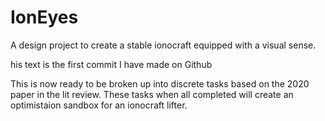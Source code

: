 # IonEyes
A design project to create a stable ionocraft equipped with a visual sense.

his text is the first commit I have made on Github


This is now ready to be broken up into discrete tasks based on the 2020 paper in the lit review. These tasks when all completed will create an optimistaion sandbox for an ionocraft lifter.
